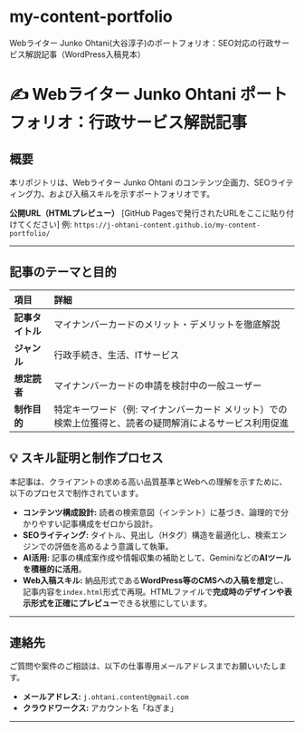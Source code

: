# my-content-portfolio
Webライター Junko Ohtani(大谷淳子)のポートフォリオ：SEO対応の行政サービス解説記事（WordPress入稿見本）

# ✍️ Webライター Junko Ohtani ポートフォリオ：行政サービス解説記事

## 概要

本リポジトリは、Webライター Junko Ohtani のコンテンツ企画力、SEOライティング力、および入稿スキルを示すポートフォリオです。

**公開URL（HTMLプレビュー）**
[GitHub Pagesで発行されたURLをここに貼り付けてください]
例: `https://j-ohtani-content.github.io/my-content-portfolio/`

---

## 記事のテーマと目的

| 項目 | 詳細 |
| :--- | :--- |
| **記事タイトル** | マイナンバーカードのメリット・デメリットを徹底解説 |
| **ジャンル** | 行政手続き、生活、ITサービス |
| **想定読者** | マイナンバーカードの申請を検討中の一般ユーザー |
| **制作目的** | 特定キーワード（例: マイナンバーカード メリット）での検索上位獲得と、読者の疑問解消によるサービス利用促進 |

## 💡 スキル証明と制作プロセス

本記事は、クライアントの求める高い品質基準とWebへの理解を示すために、以下のプロセスで制作されています。

- **コンテンツ構成設計:** 読者の検索意図（インテント）に基づき、論理的で分かりやすい記事構成をゼロから設計。
- **SEOライティング:** タイトル、見出し（Hタグ）構造を最適化し、検索エンジンでの評価を高めるよう意識して執筆。
- **AI活用:** 記事の構成案作成や情報収集の補助として、Geminiなどの**AIツールを積極的に活用**。
- **Web入稿スキル:** 納品形式である**WordPress等のCMSへの入稿を想定**し、記事内容を`index.html`形式で再現。HTMLファイルで**完成時のデザインや表示形式を正確にプレビュー**できる状態にしています。

---

## 連絡先

ご質問や案件のご相談は、以下の仕事専用メールアドレスまでお願いいたします。

- **メールアドレス:** `j.ohtani.content@gmail.com`
- **クラウドワークス:** アカウント名「ねぎま」

---
